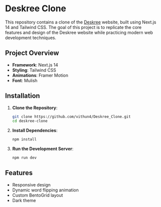 # Deskree Clone

This repository contains a clone of the [Deskree](https://www.deskree.com/) website, built using Next.js 14 and Tailwind CSS. The goal of this project is to replicate the core features and design of the Deskree website while practicing modern web development techniques.

## Project Overview

- **Framework**: Next.js 14
- **Styling**: Tailwind CSS
- **Animations**: Framer Motion
- **Font**: Mulish

## Installation

1. **Clone the Repository**:
   ```bash
   git clone https://github.com/vithun4/Deskree_Clone.git
   cd deskree-clone
   ```

2. **Install Dependencies**:
   ```bash
   npm install
   ```

3. **Run the Development Server**:
   ```bash
   npm run dev
   ```

## Features

- Responsive design
- Dynamic word flipping animation
- Custom BentoGrid layout
- Dark theme